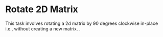 # Rotate 2D Matrix

This task involves rotating a 2d matrix by 90 degrees clockwise in-place i.e.,
without creating a new matrix.
.

